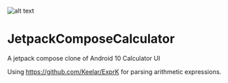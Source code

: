 ![alt text](https://github.com/ahmedrizwan/JetpackComposeCalculator/raw/master/screenshot.png)

# JetpackComposeCalculator

A jetpack compose clone of Android 10 Calculator UI

Using https://github.com/Keelar/ExprK for parsing arithmetic expressions.
